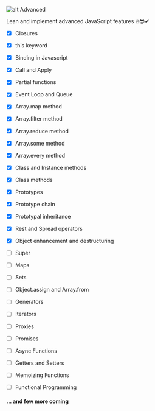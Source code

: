 ![alt Advanced](https://www.stimulsoft.com/images/products/reports-js/js.png)

Lean and implement advanced JavaScript features 🔥😎✔

- [x] Closures
- [x] this keyword
- [x] Binding in Javascript
- [x] Call and Apply
- [x] Partial functions
- [x] Event Loop and Queue
- [x] Array.map method
- [x] Array.filter method
- [x] Array.reduce method
- [x] Array.some method
- [x] Array.every method
- [x] Class and Instance methods
- [x] Class methods
- [x] Prototypes
- [x] Prototype chain
- [x] Prototypal inheritance
- [x] Rest and Spread operators
- [x] Object enhancement and destructuring
- [ ] Super
- [ ] Maps
- [ ] Sets
- [ ] Object.assign and Array.from
- [ ] Generators
- [ ] Iterators
- [ ] Proxies
- [ ] Promises
- [ ] Async Functions
- [ ] Getters and Setters

- [ ] Memoizing Functions
- [ ] Functional Programming

#### ... and few more coming

